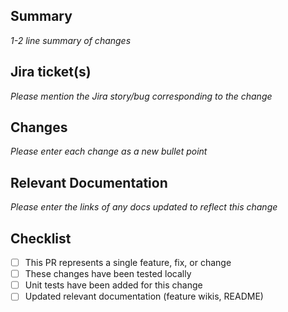 ## Summary

_1-2 line summary of changes_

## Jira ticket(s)

_Please mention the Jira story/bug corresponding to the change_

## Changes

_Please enter each change as a new bullet point_

## Relevant Documentation

_Please enter the links of any docs updated to reflect this change_

## Checklist

- [ ] This PR represents a single feature, fix, or change
- [ ] These changes have been tested locally
- [ ] Unit tests have been added for this change
- [ ] Updated relevant documentation (feature wikis, README)
